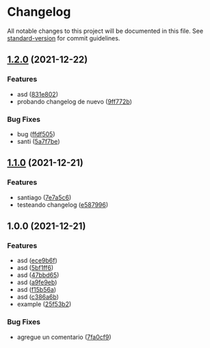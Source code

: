 # Changelog

All notable changes to this project will be documented in this file. See [standard-version](https://github.com/conventional-changelog/standard-version) for commit guidelines.

## [1.2.0](https://github.com/Santiago1732/mimacom/compare/v1.1.0...v1.2.0) (2021-12-22)


### Features

* asd ([831e802](https://github.com/Santiago1732/mimacom/commit/831e80206033073f42e2d5efd066e2cc08f0075c))
* probando changelog de nuevo ([9ff772b](https://github.com/Santiago1732/mimacom/commit/9ff772be721de4243adc6e6ff5e584de20b2fa62))


### Bug Fixes

* bug ([ffdf505](https://github.com/Santiago1732/mimacom/commit/ffdf5059bd6125b4b72b40c19addf5b2b54fdffb))
* santi ([5a7f7be](https://github.com/Santiago1732/mimacom/commit/5a7f7beec0427afc60461a048dd750e287a783b9))

## [1.1.0](https://github.com/Santiago1732/mimacom/compare/v1.0.0...v1.1.0) (2021-12-21)


### Features

* santiago ([7e7a5c6](https://github.com/Santiago1732/mimacom/commit/7e7a5c64ef30d9f0e73b5980c265bc235f21d000))
* testeando changelog ([e587996](https://github.com/Santiago1732/mimacom/commit/e5879965a64782a06180c91318792b8ebb3171bb))

## 1.0.0 (2021-12-21)


### Features

* asd ([ece9b6f](https://github.com/Santiago1732/mimacom/commit/ece9b6f15ed4376c20f411441b9ca83f9578b15a))
* asd ([5bf1ff6](https://github.com/Santiago1732/mimacom/commit/5bf1ff62d869e2e271f23339046b04d97e0501ad))
* asd ([47bbd65](https://github.com/Santiago1732/mimacom/commit/47bbd6591f092c6395af6ad0daf39a3bdcf1cb1d))
* asd ([a9fe9eb](https://github.com/Santiago1732/mimacom/commit/a9fe9eba3f03826e426bcac80dc1d7ffcafe5809))
* asd ([f15b56a](https://github.com/Santiago1732/mimacom/commit/f15b56a99dda57b416273216c03a0d0a367e1587))
* asd ([c386a6b](https://github.com/Santiago1732/mimacom/commit/c386a6ba003455f5662e0a4703e7aa50c97284f6))
* example ([25f53b2](https://github.com/Santiago1732/mimacom/commit/25f53b23f373782b8a06b54afc824e37170e838d))


### Bug Fixes

* agregue un comentario ([7fa0cf9](https://github.com/Santiago1732/mimacom/commit/7fa0cf929d5e73b089d744d846a3e825632f4479))
